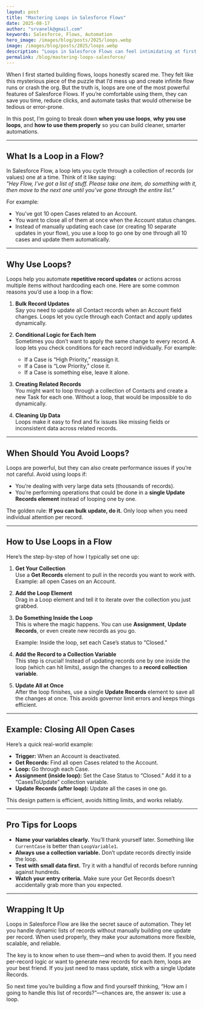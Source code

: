 ```yaml
---
layout: post
title: "Mastering Loops in Salesforce Flows"
date: 2025-08-17
author: "srvanelk@gmail.com"
keywords: Salesforce, Flows, Automation
hero_image: /images/blog/posts/2025/loops.webp
image: /images/blog/posts/2025/loops.webp
description: "Loops in Salesforce Flows can feel intimidating at first, but they’re one of the most powerful tools you have as an Admin. Let’s talk about when to use them, why they’re useful, and how to get them right."
permalink: /blog/mastering-loops-salesforce/
---
```


When I first started building flows, loops honestly scared me. They felt like this mysterious piece of the puzzle that I’d mess up and create infinite flow runs or crash the org. But the truth is, loops are one of the most powerful features of Salesforce Flows. If you’re comfortable using them, they can save you time, reduce clicks, and automate tasks that would otherwise be tedious or error-prone.

In this post, I’m going to break down **when you use loops**, **why you use loops**, and **how to use them properly** so you can build cleaner, smarter automations.

---

## What Is a Loop in a Flow?

In Salesforce Flow, a loop lets you cycle through a collection of records (or values) one at a time. Think of it like saying:  
*"Hey Flow, I’ve got a list of stuff. Please take one item, do something with it, then move to the next one until you’ve gone through the entire list."*

For example:  
- You’ve got 10 open Cases related to an Account.  
- You want to close all of them at once when the Account status changes.  
- Instead of manually updating each case (or creating 10 separate updates in your flow), you use a loop to go one by one through all 10 cases and update them automatically.

---

## Why Use Loops?

Loops help you automate **repetitive record updates** or actions across multiple items without hardcoding each one. Here are some common reasons you’d use a loop in a flow:

1. **Bulk Record Updates**  
   Say you need to update all Contact records when an Account field changes. Loops let you cycle through each Contact and apply updates dynamically.

2. **Conditional Logic for Each Item**  
   Sometimes you don’t want to apply the same change to every record. A loop lets you check conditions for each record individually. For example:  
   - If a Case is “High Priority,” reassign it.  
   - If a Case is “Low Priority,” close it.  
   - If a Case is something else, leave it alone.

3. **Creating Related Records**  
   You might want to loop through a collection of Contacts and create a new Task for each one. Without a loop, that would be impossible to do dynamically.

4. **Cleaning Up Data**  
   Loops make it easy to find and fix issues like missing fields or inconsistent data across related records.

---

## When Should You Avoid Loops?

Loops are powerful, but they can also create performance issues if you’re not careful. Avoid using loops if:  
- You’re dealing with very large data sets (thousands of records).  
- You’re performing operations that could be done in a **single Update Records element** instead of looping one by one.  

The golden rule: **If you can bulk update, do it.** Only loop when you need individual attention per record.

---

## How to Use Loops in a Flow

Here’s the step-by-step of how I typically set one up:

1. **Get Your Collection**  
   Use a **Get Records** element to pull in the records you want to work with. Example: all open Cases on an Account.

2. **Add the Loop Element**  
   Drag in a Loop element and tell it to iterate over the collection you just grabbed.

3. **Do Something Inside the Loop**  
   This is where the magic happens. You can use **Assignment**, **Update Records**, or even create new records as you go.

   Example: Inside the loop, set each Case’s status to “Closed.”

4. **Add the Record to a Collection Variable**  
   This step is crucial! Instead of updating records one by one inside the loop (which can hit limits), assign the changes to a **record collection variable**.

5. **Update All at Once**  
   After the loop finishes, use a single **Update Records** element to save all the changes at once. This avoids governor limit errors and keeps things efficient.

---

## Example: Closing All Open Cases

Here’s a quick real-world example:  

- **Trigger:** When an Account is deactivated.  
- **Get Records:** Find all open Cases related to the Account.  
- **Loop:** Go through each Case.  
- **Assignment (inside loop):** Set the Case Status to “Closed.” Add it to a “CasesToUpdate” collection variable.  
- **Update Records (after loop):** Update all the cases in one go.  

This design pattern is efficient, avoids hitting limits, and works reliably.

---

## Pro Tips for Loops

- **Name your variables clearly.** You’ll thank yourself later. Something like `CurrentCase` is better than `LoopVariable1`.  
- **Always use a collection variable.** Don’t update records directly inside the loop.  
- **Test with small data first.** Try it with a handful of records before running against hundreds.  
- **Watch your entry criteria.** Make sure your Get Records doesn’t accidentally grab more than you expected.

---

## Wrapping It Up

Loops in Salesforce Flow are like the secret sauce of automation. They let you handle dynamic lists of records without manually building one update per record. When used properly, they make your automations more flexible, scalable, and reliable.  

The key is to know when to use them—and when to avoid them. If you need per-record logic or want to generate new records for each item, loops are your best friend. If you just need to mass update, stick with a single Update Records.  

So next time you’re building a flow and find yourself thinking, “How am I going to handle this list of records?”—chances are, the answer is: use a loop.
